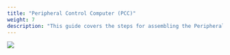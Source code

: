 ```yaml
---
title: "Peripheral Control Computer (PCC)"
weight: 7
description: "This guide covers the steps for assembling the Peripheral Control Computer, which will control LEDs and servos."
---
```


![](pcchighlight.png)

